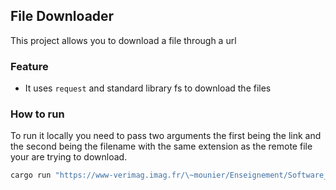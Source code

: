 ## File Downloader

This project allows you to download a file through a url 

### Feature

- It uses `request` and standard library fs to download the files

### How to run 

To run it locally you need to pass two arguments the first being the link and the second being the filename with the same extension as the remote file your are trying to download.

```sh
cargo run "https://www-verimag.imag.fr/\~mounier/Enseignement/Software_Security/19RustVsC.pdf" "rust_file.pdf"                            
```